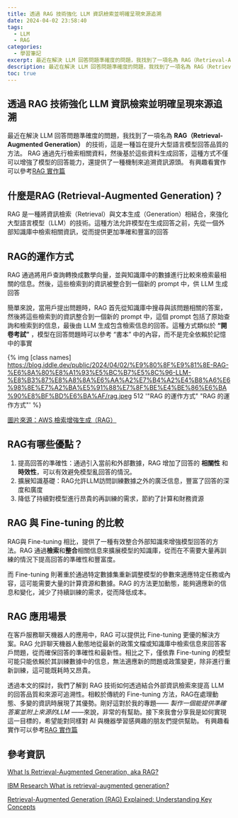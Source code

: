 ```yaml
---
title: 透過 RAG 技術強化 LLM 資訊檢索並明確呈現來源追溯
date: 2024-04-02 23:58:40
tags:
  - LLM
  - RAG
categories:
  - 學習筆記
excerpt: 最近在解決 LLM 回答問題準確度的問題，我找到了一項名為 RAG（Retrieval-Augmented Generation）的技術，這是一種旨在提升大型語言模型回答品質的方法。 RAG 通過先行檢索相關資料，然後基於這些資料生成回答，這種方式不僅可以增強了模型的回答能力，還提供了一種機制來追溯資訊源頭。
description: 最近在解決 LLM 回答問題準確度的問題，我找到了一項名為 RAG（Retrieval-Augmented Generation）的技術，這是一種旨在提升大型語言模型回答品質的方法。 RAG 通過先行檢索相關資料，然後基於這些資料生成回答，這種方式不僅可以增強了模型的回答能力，還提供了一種機制來追溯資訊源頭。
toc: true
---
```


## 透過 RAG 技術強化 LLM 資訊檢索並明確呈現來源追溯

最近在解決 LLM 回答問題準確度的問題，我找到了一項名為 **RAG（Retrieval-Augmented Generation）** 的技術，這是一種旨在提升大型語言模型回答品質的方法。 RAG 通過先行檢索相關資料，然後基於這些資料生成回答，這種方式不僅可以增強了模型的回答能力，還提供了一種機制來追溯資訊源頭。
有興趣看實作可以參考[RAG 實作篇](https://blog.iddle.dev/public/2024/04/03/%E9%80%8F%E9%81%8E-RAG-%E6%8A%80%E8%A1%93%E5%BC%B7%E5%8C%96-LLM-%E8%B3%87%E8%A8%8A%E6%AA%A2%E7%B4%A2%E4%B8%A6%E6%98%8E%E7%A2%BA%E5%91%88%E7%8F%BE%E4%BE%86%E6%BA%90%E8%BF%BD%E6%BA%AF-%E5%AF%A6%E4%BD%9C%E7%AF%87/)

## 什麼是RAG (Retrieval-Augmented Generation)？
RAG 是一種將資訊檢索（Retrieval）與文本生成（Generation）相結合，來強化大型語言模型（LLM）的技術。這種方法允許模型在生成回答之前，先從一個外部知識庫中檢索相關資訊，從而提供更加準確和豐富的回答​

## RAG的運作方式
RAG 通過將用戶查詢轉換成數學向量，並與知識庫中的數據進行比較來檢索最相關的信息。然後，這些檢索到的資訊被整合到一個新的 prompt 中，供 LLM 生成回答

簡單來說，當用戶提出問題時，RAG 首先從知識庫中搜尋與該問題相關的答案，然後將這些檢索到的資訊整合到一個新的 prompt 中，這個 prompt 包括了原始查詢和檢索到的信息，最後由 LLM 生成包含檢索信息的回答。這種方式類似於 **“開卷考試”** ，模型在回答問題時可以參考 “書本” 中的內容，而不是完全依賴於記憶中的事實

{% img [class names] https://blog.iddle.dev/public/2024/04/02/%E9%80%8F%E9%81%8E-RAG-%E6%8A%80%E8%A1%93%E5%BC%B7%E5%8C%96-LLM-%E8%B3%87%E8%A8%8A%E6%AA%A2%E7%B4%A2%E4%B8%A6%E6%98%8E%E7%A2%BA%E5%91%88%E7%8F%BE%E4%BE%86%E6%BA%90%E8%BF%BD%E6%BA%AF/rag.jpeg  512 '"RAG 的運作方式" "RAG 的運作方式"' %}

[圖片來源：AWS 檢索增強生成（RAG）](https://docs.aws.amazon.com/zh_tw/sagemaker/latest/dg/jumpstart-foundation-models-customize-rag.html)

## RAG有哪些優點？
1. 提高回答的準確性：通過引入當前和外部數據，RAG 增加了回答的 **相關性** 和 **時效性​**，可以有效避免模型亂回答的情況​。
2. 擴展知識基礎：RAG允許LLM訪問訓練數據之外的廣泛信息，豐富了回答的深度和廣度​ 
3. 降低了持續對模型進行昂貴的再訓練的需求，節約了計算和財務資源

## RAG 與 Fine-tuning 的比較
RAG與 Fine-tuning 相比，提供了一種有效整合外部知識來增強模型回答的方法。RAG 通過**檢索**和**整合**相關信息來擴展模型的知識庫，從而在不需要大量再訓練的情況下提高回答的準確性和豐富度。

而 Fine-tuning 則著重於通過特定數據集重新調整模型的參數來適應特定任務或內容，這可能需要大量的計算資源和數據。RAG 的方法更加動態，能夠適應新的信息和變化，減少了持續訓練的需求，從而降低成本。

## RAG 應用場景
在客戶服務聊天機器人的應用中，RAG 可以提供比 Fine-tuning 更優的解決方案。RAG 允許聊天機器人動態地從最新的政策文檔或知識庫中檢索信息來回答客戶問題，從而確保回答的準確性和最新性。相比之下，僅依靠 Fine-tuning 的模型可能只能依賴於其訓練數據中的信息，無法適應新的問題或政策變更，除非進行重新訓練，這可能既耗時又昂貴。


透過本文的探討，我們了解到 RAG 技術如何透過結合外部資訊檢索來提高 LLM 的回答品質和來源可追溯性。相較於傳統的 Fine-tuning 方法，RAG在處理動態、多變的資訊時展現了其優勢。剛好這對於我的專題—— *製作一個能提供準確答案並附上來源的LLM* ——來說，非常的有幫助。接下來我會分享我是如何實現這一目標的，希望能對同樣對 AI 與機器學習感興趣的朋友們提供幫助。
有興趣看實作可以參考[RAG 實作篇](https://blog.iddle.dev/public/2024/04/03/%E9%80%8F%E9%81%8E-RAG-%E6%8A%80%E8%A1%93%E5%BC%B7%E5%8C%96-LLM-%E8%B3%87%E8%A8%8A%E6%AA%A2%E7%B4%A2%E4%B8%A6%E6%98%8E%E7%A2%BA%E5%91%88%E7%8F%BE%E4%BE%86%E6%BA%90%E8%BF%BD%E6%BA%AF-%E5%AF%A6%E4%BD%9C%E7%AF%87/)

## 參考資訊
[What Is Retrieval-Augmented Generation, aka RAG?
](https://blogs.nvidia.com/blog/what-is-retrieval-augmented-generation/)

[IBM Research What is retrieval-augmented generation?
](https://research.ibm.com/blog/retrieval-augmented-generation-RAG)

[Retrieval-Augmented Generation (RAG) Explained: Understanding Key Concepts](https://www.datastax.com/guides/what-is-retrieval-augmented-generation)